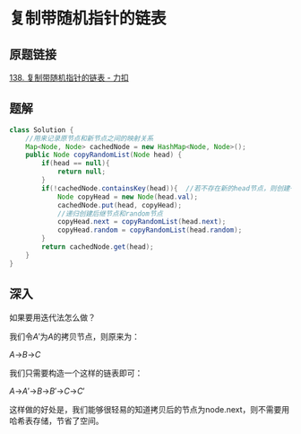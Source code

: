 # 复制带随机指针的链表

## 原题链接

[138. 复制带随机指针的链表 - 力扣](https://leetcode.cn/problems/copy-list-with-random-pointer/)

## 题解

~~~java
class Solution {
    //用来记录原节点和新节点之间的映射关系
    Map<Node, Node> cachedNode = new HashMap<Node, Node>();
    public Node copyRandomList(Node head) {
        if(head == null){
            return null;
        }
        if(!cachedNode.containsKey(head)){	//若不存在新的head节点，则创建一个
            Node copyHead = new Node(head.val);
            cachedNode.put(head, copyHead);
            //递归创建后继节点和random节点
            copyHead.next = copyRandomList(head.next);
            copyHead.random = copyRandomList(head.random);
        }
        return cachedNode.get(head);
    }   
}
~~~

## 深入

如果要用迭代法怎么做？

我们令*A*′为*A*的拷贝节点，则原来为：

*A*→*B*→*C*

我们只需要构造一个这样的链表即可：

*A*→*A*′→*B*→*B*′→*C*→*C*′

这样做的好处是，我们能够很轻易的知道拷贝后的节点为node.next，则不需要用哈希表存储，节省了空间。
